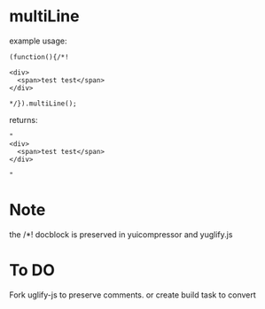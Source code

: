 multiLine
=========

example usage:

    (function(){/*!
    
    <div>
      <span>test test</span>
    </div>

    */}).multiLine();


returns:

    "
    <div>
      <span>test test</span>
    </div>

    "

Note
=========
the /*! docblock is preserved in yuicompressor and yuglify.js

To DO
=========
Fork uglify-js to preserve comments. or create build task to convert
